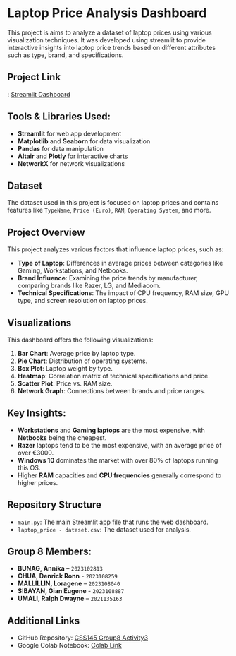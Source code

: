 # Laptop Price Analysis Dashboard

This project is aims to analyze a dataset of laptop prices using various visualization techniques. It was developed using streamlit to provide interactive insights into laptop price trends based on different attributes such as type, brand, and specifications.

## Project Link
: [Streamlit Dashboard](https://github.com/annikamljn/CSS145_Group8_Activity3)

## Tools & Libraries Used:
- **Streamlit** for web app development
- **Matplotlib** and **Seaborn** for data visualization
- **Pandas** for data manipulation
- **Altair** and **Plotly** for interactive charts
- **NetworkX** for network visualizations

##  Dataset
The dataset used in this project is focused on laptop prices and contains features like `TypeName`, `Price (Euro)`, `RAM`, `Operating System`, and more.

## Project Overview
This project analyzes various factors that influence laptop prices, such as:
- **Type of Laptop**: Differences in average prices between categories like Gaming, Workstations, and Netbooks.
- **Brand Influence**: Examining the price trends by manufacturer, comparing brands like Razer, LG, and Mediacom.
- **Technical Specifications**: The impact of CPU frequency, RAM size, GPU type, and screen resolution on laptop prices.

## Visualizations
This dashboard offers the following visualizations:
1. **Bar Chart**: Average price by laptop type.
2. **Pie Chart**: Distribution of operating systems.
3. **Box Plot**: Laptop weight by type.
4. **Heatmap**: Correlation matrix of technical specifications and price.
5. **Scatter Plot**: Price vs. RAM size.
6. **Network Graph**: Connections between brands and price ranges.

## Key Insights:
- **Workstations** and **Gaming laptops** are the most expensive, with **Netbooks** being the cheapest.
- **Razer** laptops tend to be the most expensive, with an average price of over €3000.
- **Windows 10** dominates the market with over 80% of laptops running this OS.
- Higher **RAM** capacities and **CPU frequencies** generally correspond to higher prices.

## Repository Structure
- `main.py`: The main Streamlit app file that runs the web dashboard.
- `laptop_price - dataset.csv`: The dataset used for analysis.

## Group 8 Members:
- **BUNAG, Annika** – `2023102813`
- **CHUA, Denrick Ronn**  - `2023108259`
- **MALLILLIN, Loragene** – `2023108040`
- **SIBAYAN, Gian Eugene**  - `2023108887`
- **UMALI, Ralph Dwayne** – `2021135163`

## Additional Links
- GitHub Repository: [CSS145 Group8 Activity3](https://github.com/annikamljn/CSS145_Group8_Activity3)
- Google Colab Notebook: [Colab Link](https://colab.research.google.com/drive/1TbRuhYoAk_43i9g--eJ2GA_3-DnHkrWA?usp=sharing)

